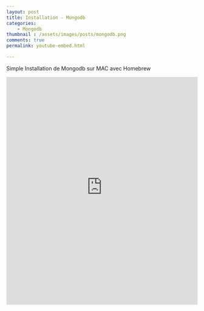 ```yaml
---
layout: post
title: Installation - Mongodb
categories:
    - Mongodb
thumbnail : /assets/images/posts/mongodb.png
comments: true
permalink: youtube-embed.html

---
```



Simple Installation de Mongodb sur MAC avec Homebrew

<iframe style="width: 100%; height: 600px;" src="https://www.youtube-nocookie.com/embed/Ut5WEcubfv4?controls=0&amp;showinfo=0" frameborder="0" allowfullscreen></iframe>
